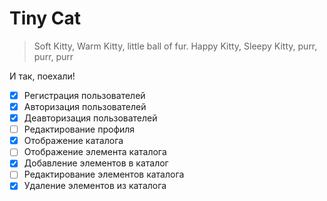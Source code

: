 # Tiny Cat

> Soft Kitty, Warm Kitty,
> little ball of fur.
> Happy Kitty, Sleepy Kitty,
> purr, purr, purr

И так, поехали!

- [x] Регистрация пользователей
- [x] Авторизация пользователей
- [x] Деавторизация пользователей
- [ ] Редактирование профиля
- [x] Отображение каталога
- [ ] Отображение элемента каталога
- [x] Добавление элементов в каталог
- [ ] Редактирование элементов каталога
- [x] Удаление элементов из каталога
